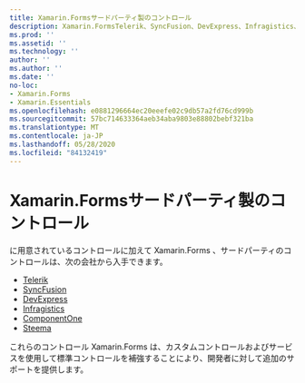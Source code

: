 ```yaml
---
title: Xamarin.Formsサードパーティ製のコントロール
description: Xamarin.FormsTelerik、SyncFusion、DevExpress、Infragistics、ComponentOne、Steema などの企業から、開発用の追加の制御を利用できます。
ms.prod: ''
ms.assetid: ''
ms.technology: ''
author: ''
ms.author: ''
ms.date: ''
no-loc:
- Xamarin.Forms
- Xamarin.Essentials
ms.openlocfilehash: e0881296664ec20eeefe02c9db57a2fd76cd999b
ms.sourcegitcommit: 57bc714633364aeb34aba9803e88802bebf321ba
ms.translationtype: MT
ms.contentlocale: ja-JP
ms.lasthandoff: 05/28/2020
ms.locfileid: "84132419"
---
```

# <a name="xamarinforms-third-party-controls"></a>Xamarin.Formsサードパーティ製のコントロール

に用意されているコントロールに加えて Xamarin.Forms 、サードパーティのコントロールは、次の会社から入手できます。

- [Telerik](https://www.telerik.com/xamarin-ui)
- [SyncFusion](https://www.syncfusion.com/xamarin-ui-controls)
- [DevExpress](https://www.devexpress.com/xamarin/)
- [Infragistics](https://www.infragistics.com/products/xamarin)
- [ComponentOne](https://www.grapecity.com/componentone-xamarin/)
- [Steema](https://www.steema.com/product/forms)

これらのコントロール Xamarin.Forms は、カスタムコントロールおよびサービスを使用して標準コントロールを補強することにより、開発者に対して追加のサポートを提供します。
